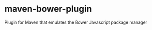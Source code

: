 maven-bower-plugin
==================

Plugin for Maven that emulates the Bower Javascript package manager
